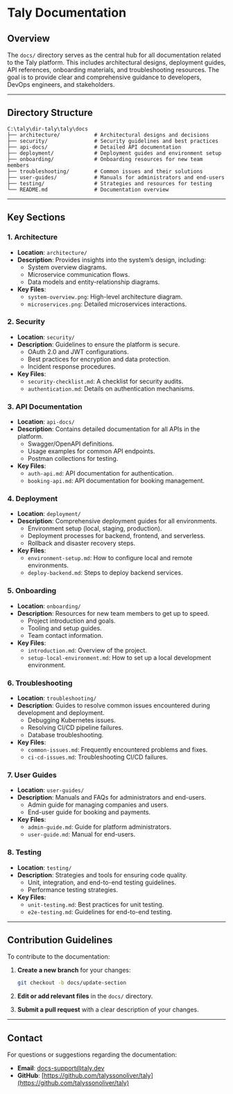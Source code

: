 # Taly Documentation

## Overview

The `docs/` directory serves as the central hub for all documentation related to the Taly platform. This includes architectural designs, deployment guides, API references, onboarding materials, and troubleshooting resources. The goal is to provide clear and comprehensive guidance to developers, DevOps engineers, and stakeholders.

---

## Directory Structure

```
C:\taly\dir-taly\taly\docs
├── architecture/           # Architectural designs and decisions
├── security/               # Security guidelines and best practices
├── api-docs/               # Detailed API documentation
├── deployment/             # Deployment guides and environment setup
├── onboarding/             # Onboarding resources for new team members
├── troubleshooting/        # Common issues and their solutions
├── user-guides/            # Manuals for administrators and end-users
├── testing/                # Strategies and resources for testing
└── README.md               # Documentation overview
```

---

## Key Sections

### **1. Architecture**

- **Location**: `architecture/`
- **Description**: Provides insights into the system’s design, including:
  - System overview diagrams.
  - Microservice communication flows.
  - Data models and entity-relationship diagrams.
- **Key Files**:
  - `system-overview.png`: High-level architecture diagram.
  - `microservices.png`: Detailed microservices interactions.

### **2. Security**

- **Location**: `security/`
- **Description**: Guidelines to ensure the platform is secure.
  - OAuth 2.0 and JWT configurations.
  - Best practices for encryption and data protection.
  - Incident response procedures.
- **Key Files**:
  - `security-checklist.md`: A checklist for security audits.
  - `authentication.md`: Details on authentication mechanisms.

### **3. API Documentation**

- **Location**: `api-docs/`
- **Description**: Contains detailed documentation for all APIs in the platform.
  - Swagger/OpenAPI definitions.
  - Usage examples for common API endpoints.
  - Postman collections for testing.
- **Key Files**:
  - `auth-api.md`: API documentation for authentication.
  - `booking-api.md`: API documentation for booking management.

### **4. Deployment**

- **Location**: `deployment/`
- **Description**: Comprehensive deployment guides for all environments.
  - Environment setup (local, staging, production).
  - Deployment processes for backend, frontend, and serverless.
  - Rollback and disaster recovery steps.
- **Key Files**:
  - `environment-setup.md`: How to configure local and remote environments.
  - `deploy-backend.md`: Steps to deploy backend services.

### **5. Onboarding**

- **Location**: `onboarding/`
- **Description**: Resources for new team members to get up to speed.
  - Project introduction and goals.
  - Tooling and setup guides.
  - Team contact information.
- **Key Files**:
  - `introduction.md`: Overview of the project.
  - `setup-local-environment.md`: How to set up a local development environment.

### **6. Troubleshooting**

- **Location**: `troubleshooting/`
- **Description**: Guides to resolve common issues encountered during development and deployment.
  - Debugging Kubernetes issues.
  - Resolving CI/CD pipeline failures.
  - Database troubleshooting.
- **Key Files**:
  - `common-issues.md`: Frequently encountered problems and fixes.
  - `ci-cd-issues.md`: Troubleshooting CI/CD failures.

### **7. User Guides**

- **Location**: `user-guides/`
- **Description**: Manuals and FAQs for administrators and end-users.
  - Admin guide for managing companies and users.
  - End-user guide for booking and payments.
- **Key Files**:
  - `admin-guide.md`: Guide for platform administrators.
  - `user-guide.md`: Manual for end-users.

### **8. Testing**

- **Location**: `testing/`
- **Description**: Strategies and tools for ensuring code quality.
  - Unit, integration, and end-to-end testing guidelines.
  - Performance testing strategies.
- **Key Files**:
  - `unit-testing.md`: Best practices for unit testing.
  - `e2e-testing.md`: Guidelines for end-to-end testing.

---

## Contribution Guidelines

To contribute to the documentation:

1. **Create a new branch** for your changes:

   ```bash
   git checkout -b docs/update-section
   ```

2. **Edit or add relevant files** in the `docs/` directory.

3. **Submit a pull request** with a clear description of your changes.

---

## Contact

For questions or suggestions regarding the documentation:

- **Email**: docs-support@taly.dev
- **GitHub**: [https://github.com/talyssonoliver/taly](https://github.com/talyssonoliver/taly)
